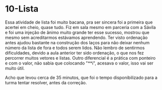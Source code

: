 # 10-Lista

Essa atividade de lista foi muito bacana, pra ser sincera foi a primeira que acertei em cheio, quase tudo.
Fiz em sala mesmo em parceria com a Sávila e foi uma injeção de ânimo muito grande ter esse sucesso,
mostrou que mesmo sem acreditarmos estávamos aprendendo. Ter visto ordenação antes ajudou bastante na construção dos
laços para não deixar nenhum número da lista de fora e todos serem lidos.
Não lembro de sentirmos dificuldades, devido a aula anterior ter sido ordenação, o que nos fez percorrer muitos vetores e listas.
Outro diferencial é a prática com ponteiro e com o valor, não sabia que colocando "**i", acesava o valor, isso vai ser muito útil.

Acho que levou cerca de 35 minutos, que foi o tempo disponibilizado para a turma tentar resolver, antes da correção.

